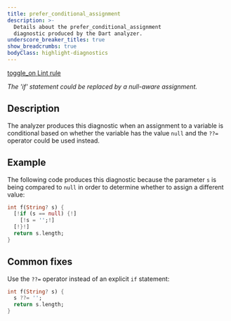 ```yaml
---
title: prefer_conditional_assignment
description: >-
  Details about the prefer_conditional_assignment
  diagnostic produced by the Dart analyzer.
underscore_breaker_titles: true
show_breadcrumbs: true
bodyClass: highlight-diagnostics
---
```


<div class="tags">
  <a class="tag-label"
      href="/tools/linter-rules/prefer_conditional_assignment"
      title="Learn about the lint rule that enables this diagnostic."
      aria-label="Learn about the lint rule that enables this diagnostic."
      target="_blank">
    <span class="material-symbols" aria-hidden="true">toggle_on</span>
    <span>Lint rule</span>
  </a>
</div>

_The 'if' statement could be replaced by a null-aware assignment._

## Description

The analyzer produces this diagnostic when an assignment to a variable is
conditional based on whether the variable has the value `null` and the
`??=` operator could be used instead.

## Example

The following code produces this diagnostic because the parameter `s` is
being compared to `null` in order to determine whether to assign a
different value:

```dart
int f(String? s) {
  [!if (s == null) {!]
    [!s = '';!]
  [!}!]
  return s.length;
}
```

## Common fixes

Use the `??=` operator instead of an explicit `if` statement:

```dart
int f(String? s) {
  s ??= '';
  return s.length;
}
```
